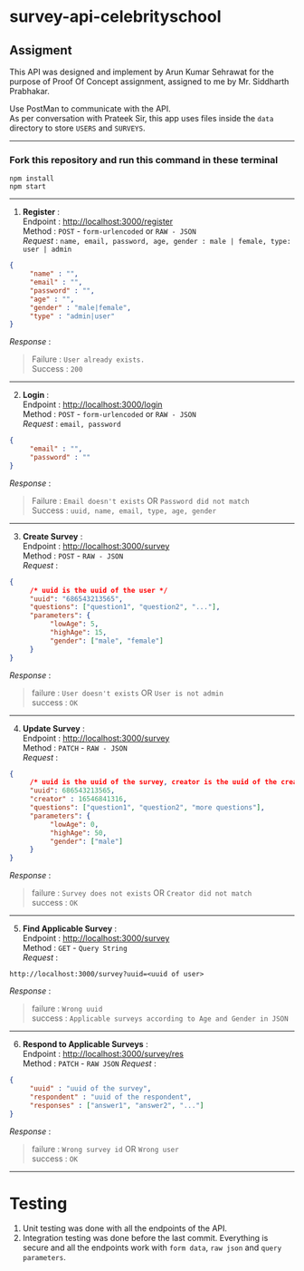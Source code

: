 # survey-api-celebrityschool
## Assigment
This API was designed and implement by Arun Kumar Sehrawat for the purpose of Proof Of Concept assignment, assigned to me by Mr. Siddharth Prabhakar.


 Use PostMan to communicate with the API.  
 As per conversation with Prateek Sir, this app uses files inside the `data` directory to store `USERS` and `SURVEYS`.

---

### Fork this repository and run this command in these terminal
```
npm install
npm start
```

---

1. **Register** :  
Endpoint : [http://localhost:3000/register](http://localhost:3000/register)  
Method : `POST` - `form-urlencoded` or `RAW - JSON`   
*Request* : `name, email, password, age, gender : male | female, type: user | admin`  
```json
{
     "name" : "",
     "email" : "",
     "password" : "",
     "age" : "",
     "gender" : "male|female",
     "type" : "admin|user"
}
```
*Response* :
>Failure : `User already exists.`  
Success : `200`  

---

2. **Login** :  
Endpoint : [http://localhost:3000/login](http://localhost:3000/login)  
Method : `POST` - `form-urlencoded` or `RAW - JSON`  
*Request* : `email, password`  
```json
{
     "email" : "",
     "password" : ""
}
```
*Response* :  
>Failure : `Email doesn't exists` OR `Password did not match`  
Success : `uuid, name, email, type, age, gender` 

---

3. **Create Survey** :  
Endpoint : [http://localhost:3000/survey](http://localhost:3000/survey)  
Method : `POST` - `RAW - JSON`  
*Request* :
```json
{
     /* uuid is the uuid of the user */
     "uuid": "686543213565",
     "questions": ["question1", "question2", "..."],
     "parameters": {
          "lowAge": 5,
          "highAge": 15,
          "gender": ["male", "female"]
     }
}
```  
*Response* :  
>failure : `User doesn't exists` OR `User is not admin`  
success : `OK`

---

4. **Update Survey** :  
Endpoint : [http://localhost:3000/survey](http://localhost:3000/survey)  
Method : `PATCH` - `RAW - JSON`  
*Request* :
```json
{
     /* uuid is the uuid of the survey, creator is the uuid of the creator */
     "uuid": 686543213565,
     "creator" : 16546841316,
     "questions": ["question1", "question2", "more questions"],
     "parameters": {
          "lowAge": 0,
          "highAge": 50,
          "gender": ["male"]
     }
}
```  
*Response* :  
>failure : `Survey does not exists` OR `Creator did not match`  
success : `OK`

---

5. **Find Applicable Survey** :  
Endpoint : [http://localhost:3000/survey](http://localhost:3000/survey)  
Method : `GET` - `Query String`  
*Request* :
```
http://localhost:3000/survey?uuid=<uuid of user>
```  
*Response* :  
>failure : `Wrong uuid`  
success : `Applicable surveys according to Age and Gender in JSON`

---

6. **Respond to Applicable Surveys** :  
Endpoint : [http://localhost:3000/survey/res](http://localhost:3000/survey/res)  
Method : `PATCH` - `RAW JSON`
*Request* :
```json
{
     "uuid" : "uuid of the survey",
     "respondent" : "uuid of the respondent",
     "responses" : ["answer1", "answer2", "..."]
}
```
*Response* :
>failure : `Wrong survey id` OR `Wrong user`  
success : `OK`  

---  

# Testing
1. Unit testing was done with all the endpoints of the API.
2. Integration testing was done before the last commit. Everything is secure and all the endpoints work with `form data`, `raw json` and `query parameters`.